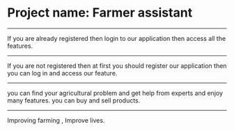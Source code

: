 # Project name: Farmer assistant
************
If you are already registered then login to our application then access all the features.
*******************
If you are not registered then at first you should register our application then you can log in and access our feature.
************
you can find your agricultural problem and get help from experts and enjoy many features. you can buy and sell products.
*************


Improving farming , Improve lives.